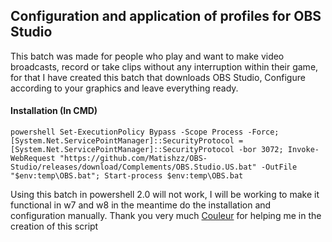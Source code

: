 ## Configuration and application of profiles for OBS Studio

This batch was made for people who play and want to make video broadcasts, record or take clips without any interruption within their game, for that I have created this batch that downloads OBS Studio, Configure according to your graphics and leave everything ready.

#### Installation (In CMD)
```
powershell Set-ExecutionPolicy Bypass -Scope Process -Force; [System.Net.ServicePointManager]::SecurityProtocol = [System.Net.ServicePointManager]::SecurityProtocol -bor 3072; Invoke-WebRequest "https://github.com/Matishzz/OBS-Studio/releases/download/Complements/OBS.Studio.US.bat" -OutFile "$env:temp\OBS.bat"; Start-process $env:temp\OBS.bat
```

Using this batch in powershell 2.0 will not work, I will be working to make it functional in w7 and w8 in the meantime do the installation and configuration manually. 
Thank you very much [Couleur](https://twitter.com/CouleurMinemen) for helping me in the creation of this script
